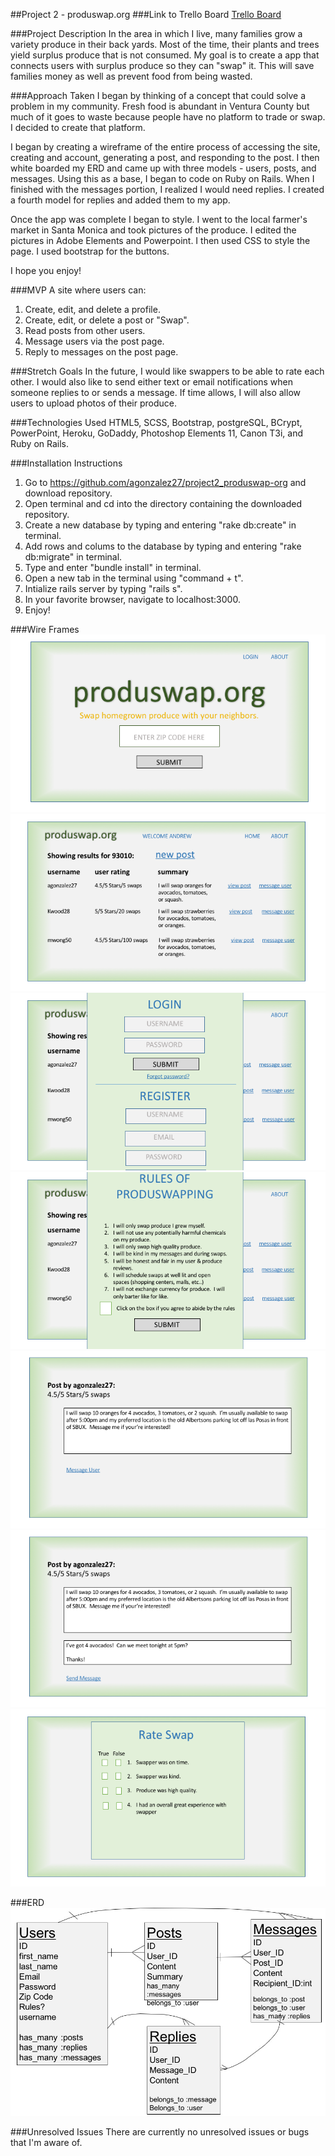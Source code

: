 ##Project 2 - produswap.org 
###Link to Trello Board 
[Trello Board](https://trello.com/b/q73Ggbtf/project-2-produswap-com)

###Project Description 
In the area in which I live, many families grow a variety produce in their back yards.  Most of the time, their plants and trees yield surplus produce that is not consumed.  My goal is to create a app that connects users with surplus produce so they can "swap" it.  This will save families money as well as prevent food from being wasted.  

###Approach Taken
I began by thinking of a concept that could solve a problem in my community.  Fresh food is abundant in Ventura County but much of it goes to waste because people have no platform to trade or swap.  I decided to create that platform. 

I began by creating a wireframe of the entire process of accessing the site, creating and account, generating a post, and responding to the post.  I then white boarded my ERD and came up with three models - users, posts, and messages.  Using this as a base, I began to code on Ruby on Rails.  When I finished with the messages portion, I realized I would need replies.  I created a fourth model for replies and added them to my app.  

Once the app was complete I began to style.  I went to the local farmer's market in Santa Monica and took pictures of the produce.  I edited the pictures in Adobe Elements and Powerpoint.  I then used CSS to style the page.  I used bootstrap for the buttons. 

I hope you enjoy!

###MVP
A site where users can:

1.  Create, edit, and delete a profile.  
2.  Create, edit, or delete a post or "Swap".
3.  Read posts from other users.
4. 	 Message users via the post page.
5. 	 Reply to messages on the post page.

###Stretch Goals
In the future, I would like swappers to be able to rate each other.  I would also like to send either text or email notifications when someone replies to or sends a message.  If time allows, I will also allow users to upload photos of their produce.  

###Technologies Used
HTML5, SCSS, Bootstrap, postgreSQL, BCrypt, PowerPoint, Heroku, GoDaddy, Photoshop Elements 11, Canon T3i, and Ruby on Rails.

###Installation Instructions
1.  Go to https://github.com/agonzalez27/project2_produswap-org and download repository. 
2. Open terminal and cd into the directory containing the downloaded repository. 
3. Create a new database by typing and entering "rake db:create" in terminal.
4. Add rows and colums to the database by typing and entering "rake db:migrate" in terminal.
5. Type and enter "bundle install" in terminal. 
6. Open a new tab in the terminal using "command + t".
7. Intialize rails server by typing "rails s".
8. In your favorite browser, navigate to localhost:3000.
9. Enjoy!

###Wire Frames 
![page 1]( https://github.com/agonzalez27/project2_produswap-org/blob/master/markdown_assets/Slide1.png "Page 1")
![page 2]( https://github.com/agonzalez27/project2_produswap-org/blob/master/markdown_assets/Slide2.png "Page 2")
![page 3]( https://github.com/agonzalez27/project2_produswap-org/blob/master/markdown_assets/Slide3.png "Page 3")
![page 4]( https://github.com/agonzalez27/project2_produswap-org/blob/master/markdown_assets/Slide4.png "Page 4")
![page 5]( https://github.com/agonzalez27/project2_produswap-org/blob/master/markdown_assets/Slide5.png "Page 5")
![page 6]( https://github.com/agonzalez27/project2_produswap-org/blob/master/markdown_assets/Slide6.png "Page 6")
![page 7]( https://github.com/agonzalez27/project2_produswap-org/blob/master/markdown_assets/Slide7.png "Page 7")

###ERD
![ERD]( https://github.com/agonzalez27/project2_produswap-org/blob/master/markdown_assets/erd.JPG "ERD")

###Unresolved Issues
There are currently no unresolved issues or bugs that I'm aware of.  
